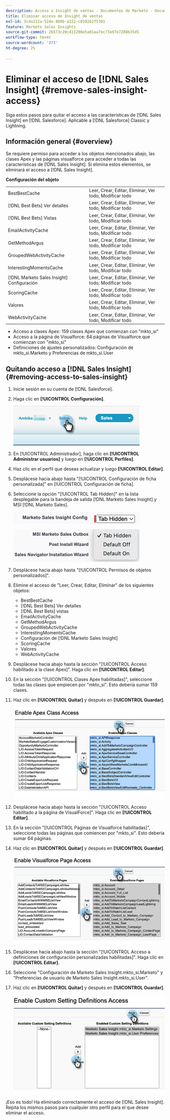 ```yaml
---
description: Acceso a Insight de ventas - Documentos de Marketo - Documentación del producto
title: Eliminar acceso de Insight de ventas
exl-id: 3cda112a-524e-469b-a222-c0192b2f5301
feature: Marketo Sales Insights
source-git-commit: 26573c20c411208e5a01aa7ec73a97e7208b35d5
workflow-type: tm+mt
source-wordcount: '373'
ht-degree: 2%

---
```


# Eliminar el acceso de [!DNL Sales Insight] {#remove-sales-insight-access}

Siga estos pasos para quitar el acceso a las características de [!DNL Sales Insight] en [!DNL Salesforce]. Aplicable a [!DNL Salesforce] Classic y Lightning.

## Información general {#overview}

Se requiere permiso para acceder a los objetos mencionados abajo, las clases Apex y las páginas visualforce para acceder a todas las características de [!DNL Sales Insight]. Si elimina estos elementos, se eliminará el acceso a [!DNL Sales Insight].

**Configuración del objeto**

<table>
 <tbody>
 <tr>
   <td>BestBestCache</td>
   <td>Leer, Crear, Editar, Eliminar, Ver todo, Modificar todo</td>
  </tr>
  <tr>
   <td>[!DNL Best Bets] Ver detalles</td>
   <td>Leer, Crear, Editar, Eliminar, Ver todo, Modificar todo</td>
  </tr>
  <tr>
   <td>[!DNL Best Bets] Vistas</td>
   <td>Leer, Crear, Editar, Eliminar, Ver todo, Modificar todo</td>
  </tr>
  <tr>
   <td>EmailActivityCache</td>
   <td>Leer, Crear, Editar, Eliminar, Ver todo, Modificar todo</td>
  </tr>
  <tr>
   <td>GetMethodArgus</td>
   <td>Leer, Crear, Editar, Eliminar, Ver todo, Modificar todo</td>
  </tr>
  <tr>
   <td>GroupedWebActivityCache</td>
   <td>Leer, Crear, Editar, Eliminar, Ver todo, Modificar todo</td>
  </tr>
  <tr>
   <td>InterestingMomentsCache</td>
   <td>Leer, Crear, Editar, Eliminar, Ver todo, Modificar todo</td>
  </tr>
  <tr>
   <td>[!DNL Marketo Sales Insight] Configuración</td>
   <td>Leer, Crear, Editar, Eliminar, Ver todo, Modificar todo</td>
  </tr>
  <tr>
   <td>ScoringCache</td>
   <td>Leer, Crear, Editar, Eliminar, Ver todo, Modificar todo</td>
  </tr>
  <tr>
   <td>Valores</td>
   <td>Leer, Crear, Editar, Eliminar, Ver todo, Modificar todo</td>
  </tr>
  <tr>
   <td>WebActivityCache</td>
   <td>Leer, Crear, Editar, Eliminar, Ver todo, Modificar todo</td>
  </tr>
 </tbody>
</table>

* Acceso a clases Apex: 159 clases Apex que comienzan con &quot;mkto_si&quot;
* Acceso a la página de Visualforce: 64 páginas de Visualforce que comienzan con &quot;mkto_si&quot;
* Definiciones de ajustes personalizados: Configuración de mkto_si.Marketo y Preferencias de mkto_si.User

## Quitando acceso a [!DNL Sales Insight] {#removing-access-to-sales-insight}

1. Inicie sesión en su cuenta de [!DNL Salesforce].

1. Haga clic en **[!UICONTROL Configuración]**.

   ![](assets/remove-sales-insight-access-1.png)

1. En [!UICONTROL Administrador], haga clic en **[!UICONTROL Administrar usuarios]** y luego en **[!UICONTROL Perfiles]**.

1. Haz clic en el perfil que deseas actualizar y luego **[!UICONTROL Editar]**.

1. Desplácese hacia abajo hasta &quot;[!UICONTROL Configuración de ficha personalizada]&quot; en [!UICONTROL Configuración de ficha].

1. Seleccione la opción &quot;[!UICONTROL Tab Hidden]&quot; en la lista desplegable para la bandeja de salida [!DNL Marketo Sales Insight] y MSI [!DNL Marketo Sales].

   ![](assets/remove-sales-insight-access-2.png)

   ![](assets/remove-sales-insight-access-3.png)

1. Desplácese hacia abajo hasta &quot;[!UICONTROL Permisos de objetos personalizados]&quot;.

1. Elimine el acceso de &quot;Leer, Crear, Editar, Eliminar&quot; de los siguientes objetos:

   * BestBestCache
   * [!DNL Best Bets] Ver detalles
   * [!DNL Best Bets] vistas
   * EmailActivityCache
   * GetMethodArgus
   * GroupedWebActivityCache
   * InterestingMomentsCache
   * Configuración de [!DNL Marketo Sales Insight]
   * ScoringCache
   * Valores
   * WebActivityCache

1. Desplácese hacia abajo hasta la sección &quot;[!UICONTROL Acceso habilitado a la clase Apex]&quot;. Haga clic en **[!UICONTROL Editar]**.

1. En la sección &quot;[!UICONTROL Clases Apex habilitadas]&quot;, seleccione todas las clases que empiecen por &quot;mkto_si&quot;. Esto debería sumar 159 clases.

1. Haz clic en **[!UICONTROL Quitar]** y después en **[!UICONTROL Guardar]**.

   ![](assets/remove-sales-insight-access-4.png)

1. Desplácese hacia abajo hasta la sección &quot;[!UICONTROL Acceso habilitado a la página de VisualForce]&quot;. Haga clic en **[!UICONTROL Editar]**.

1. En la sección &quot;[!UICONTROL Páginas de Visualforce habilitadas]&quot;, seleccione todas las páginas que comiencen por &quot;mkto_si&quot;. Esto debería sumar 64 páginas.

1. Haz clic en **[!UICONTROL Quitar]** y después en **[!UICONTROL Guardar]**.

   ![](assets/remove-sales-insight-access-5.png)

1. Desplácese hacia abajo hasta la sección &quot;[!UICONTROL Acceso a definiciones de configuración personalizadas habilitadas]&quot;. Haga clic en **[!UICONTROL Editar]**.

1. Seleccione &quot;Configuración de Marketo Sales Insight.mkto_si.Marketo&quot; y &quot;Preferencias de usuario de Marketo Sales Insight.mkto_si.User&quot;.

1. Haz clic en **[!UICONTROL Quitar]** y después en **[!UICONTROL Guardar]**.

   ![](assets/remove-sales-insight-access-6.png)

¡Eso es todo! Ha eliminado correctamente el acceso de [!DNL Sales Insight]. Repita los mismos pasos para cualquier otro perfil para el que desee eliminar el acceso.
